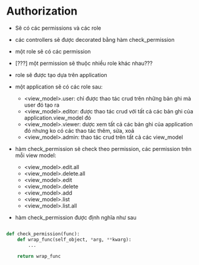 # Authorization

- Sẽ có các permissions và các role
- các controllers sẽ được decorated bằng hàm check_permission
- một role sẽ có các permission
- [???] một permission sẽ thuộc nhiều role khác nhau???
- role sẽ được tạo dựa trên application
- một application sẽ có các role sau:
    - <view_model>.user: chỉ được thao tác crud trên những bản ghi mà user đó tạo ra
    - <view_model>.editor: được thao tác crud với tất cả các bản ghi của application.view_model đó
    - <view_model>.viewer: dược xem tất cả các bản ghi của application đó nhưng ko có các thao tác thêm, sửa, xoá
    - <view_model>.admin: thao tác crud trên tất cả các view_model

- hàm check_permission sẽ check theo permission, các permission trên mỗi view model:
    - <view_model>.edit.all
    - <view_model>.delete.all
    - <view_model>.edit
    - <view_model>.delete
    - <view_model>.add
    - <view_model>.list
    - <view_model>.list.all

- hàm check_permission được định nghĩa như sau

```python

def check_permission(func):
    def wrap_func(self_object, *arg, **kwarg):
        ...

    return wrap_func

```
